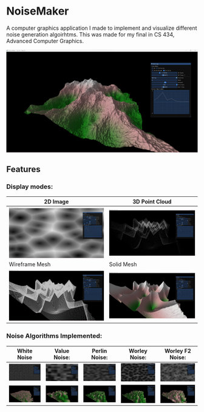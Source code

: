 # NoiseMaker

A computer graphics application I made to implement and visualize different 
noise generation algoirhtms. This was made for my final in CS 434, Advanced
Computer Graphics. 


![Screenshot](./docs/screenshots/MainImage.png?width=50)

## Features

### Display modes:
| 2D Image                                              | 3D Point Cloud                                     |
|-------------------------------------------------------|----------------------------------------------------|
| ![](./docs/screenshots/DisplayModes_2d.png)           | ![](./docs/screenshots/DisplayModes_3d_points.png) |
| Wireframe Mesh                                        | Solid Mesh                                         |
| ![](./docs/screenshots/DisplayModes_3d_wireframe.png) | ![](./docs/screenshots/DisplayModes_3d_filled.png) |

### Noise Algorithms Implemented:

| White Noise | Value Noise: | Perlin Noise: | Worley Noise: | Worley F2 Noise: |
|-------------|--------------|---------------|---------------|------------------|
| ![](./docs/screenshots/Algorithms_WhiteNoise.png) | ![](./docs/screenshots/Algorithms_ValueNoise.png) | ![](./docs/screenshots/Algorithms_PerlinNoise.png) | ![](./docs/screenshots/Algorithms_WorleyNoise.png) | ![](./docs/screenshots/Algorithms_WorleyF2Noise.png)
| ![](./docs/screenshots/Algorithms_WhiteNoise_3d.png) |![](./docs/screenshots/Algorithms_ValueNoise_3d.png) | ![](./docs/screenshots/Algorithms_PerlinNoise_3d.png) | ![](./docs/screenshots/Algorithms_WorleyNoise_3d.png) | ![](./docs/screenshots/Algorithms_WorleyF2Noise_3d.png)